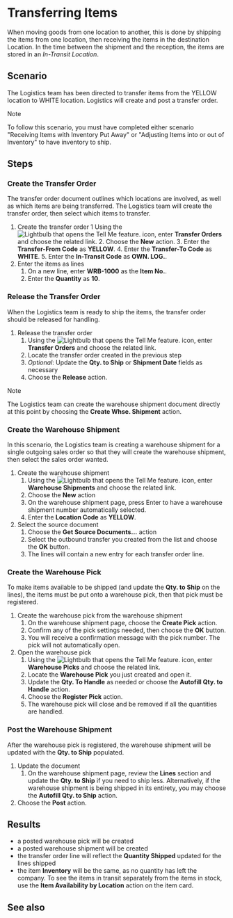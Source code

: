 # Transferring Items
When moving goods from one location to another, this is done by shipping the items from one location, then receiving the items in the destination Location. In the time between the shipment and the reception, the items are stored in an *In-Transit Location*. 

## Scenario
The Logistics team has been directed to transfer items from the YELLOW location to WHITE location. Logistics will create and post a transfer order.

> [!NOTE]
> To follow this scenario, you must have completed either scenario "Receiving Items with Inventory Put Away" or "Adjusting Items into or out of Inventory" to have inventory to ship.

## Steps
### Create the Transfer Order
The transfer order document outlines which locations are involved, as well as which items are being transferred. The Logistics team will create the transfer order, then select which items to transfer.

1. Create the transfer order
	1 Using the ![Lightbulb that opens the Tell Me feature.](../../../media/ui-search/search_small.png "Tell me what you want to do") icon, enter **Transfer Orders** and choose the related link.
	2. Choose the **New** action.
	3. Enter the **Transfer-From Code** as **YELLOW**.
	4. Enter the **Transfer-To Code** as **WHITE**.
	5. Enter the **In-Transit Code** as **OWN. LOG.**. 
2. Enter the items as lines
	1. On a new line, enter **WRB-1000** as the **Item No.**. 
	2. Enter the **Quantity** as **10**.

### Release the Transfer Order
When the Logistics team is ready to ship the items, the transfer order should be released for handling.

1. Release the transfer order
	1. Using the ![Lightbulb that opens the Tell Me feature.](../../../media/ui-search/search_small.png "Tell me what you want to do") icon, enter **Transfer Orders** and choose the related link.
	2. Locate the transfer order created in the previous step
	3. *Optional*: Update the **Qty. to Ship** or **Shipment Date** fields as necessary
	4. Choose the **Release** action. 

> [!NOTE]
> The Logistics team can create the warehouse shipment document directly at this point by choosing the **Create Whse. Shipment** action.

### Create the Warehouse Shipment
In this scenario, the Logistics team is creating a warehouse shipment for a single outgoing sales order so that they will create the warehouse shipment, then select the sales order wanted.

1. Create the warehouse shipment
	1. Using the ![Lightbulb that opens the Tell Me feature.](../../../media/ui-search/search_small.png "Tell me what you want to do") icon, enter **Warehouse Shipments** and choose the related link.
	2. Choose the **New** action
	3. On the warehouse shipment page, press Enter to have a warehouse shipment number automatically selected.
	4. Enter the **Location Code** as **YELLOW**.
2.  Select the source document
	1. Choose the **Get Source Documents...** action
	2. Select the outbound transfer you created from the list and choose the **OK** button.
	3. The lines will contain a new entry for each transfer order line.

### Create the Warehouse Pick
To make items available to be shipped (and update the **Qty. to Ship** on the lines), the items must be put onto a warehouse pick, then that pick must be registered.

1. Create the warehouse pick from the warehouse shipment
	1. On the warehouse shipment page, choose the **Create Pick** action.
	2. Confirm any of the pick settings needed, then choose the **OK** button.
	3. You will receive a confirmation message with the pick number. The pick will not automatically open.
2. Open the warehouse pick
	1. Using the ![Lightbulb that opens the Tell Me feature.](../../../media/ui-search/search_small.png "Tell me what you want to do") icon, enter **Warehouse Picks** and choose the related link.
	2. Locate the **Warehouse Pick** you just created and open it.
	3. Update the **Qty. To Handle** as needed or choose the **Autofill Qty. to Handle** action.
	4. Choose the **Register Pick** action.
	5. The warehouse pick will close and be removed if all the quantities are handled.

### Post the Warehouse Shipment
After the warehouse pick is registered, the warehouse shipment will be updated with the **Qty. to Ship** populated.

1. Update the document
	1. On the warehouse shipment page, review the **Lines** section and update the **Qty. to Ship** if you need to ship less. Alternatively, if the warehouse shipment is being shipped in its entirety, you may choose the **Autofill Qty. to Ship** action.
2. Choose the **Post** action.

## Results

- a posted warehouse pick will be created    
- a posted warehouse shipment will be created    
- the transfer order line will reflect the **Quantity Shipped** updated for the lines shipped    
- the item **Inventory**  will be the same, as no quantity has left the company. To see the items in transit separately from the items in stock, use the **Item Availability by Location** action on the item card.

## See also